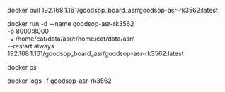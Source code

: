 
docker pull 192.168.1.161/goodsop_board_asr/goodsop-asr-rk3562:latest


docker run -d --name goodsop-asr-rk3562 \
    -p 8000:8000 \
    -v /home/cat/data/asr/:/home/cat/data/asr/ \
    --restart always \
    192.168.1.161/goodsop_board_asr/goodsop-asr-rk3562:latest


docker ps



docker logs -f goodsop-asr-rk3562










